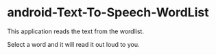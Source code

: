 # android-Text-To-Speech-WordList

This application reads the text from the wordlist. 

Select a word and it will read it out loud to you. 
